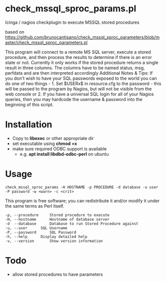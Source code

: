# check_mssql_sproc_params.pl
Icinga / nagios checkplugin to execute MSSQL stored procedures

based on
https://github.com/brunocantisano/check_mssql_sproc_parameters/blob/master/check_mssql_sproc_parameters.pl

This program will connect to a remote MS SQL server, execute a stored procedure, and then process the results
to determine if there is an error state or not.
Currently it only works if the stored procedure returns a single result in three columns. The columns have to be named
status, msg, perfdata and are then interpreted accordingly
Additional Notes & Tips: If you don't wish to have your SQL passwords exposed to the world you can do one of two
things - 1. Set \$USERx\$ in resource.cfg to the password - this will be passed to the program by Nagios, but will
not be visible from the web console or 2. If you have a universal SQL login for all of your Nagios queries, then
you may hardcode the username & password into the beginning of this script.

# Installation
- Copy to **libexec** or other appropriate dir
- set executable using **chmod +x**
- make sure required ODBC support is available
	- e.g. **apt install libdbd-odbc-perl** on ubuntu

# Usage
	check_mssql_sproc_params -H HOSTNAME -p PROCEDURE -d database -u user -P password -w <warn> -c <crit>

This program is free software; you can redistribute it and/or modify it under the same terms as Perl itself.

	-p, --procedure		Stored procedure to execute
	-H, --hostname		Hostname of database server
	-d  --database		Database to run Stored Procedure against
	-u, --user		SQL Username
	-P, --password		SQL Password
	-h, --help		Display detailed help
	-v, --version		Show version information

# Todo
- allow stored procedures to have parameters
